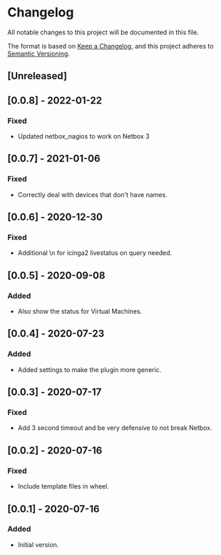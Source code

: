 # Changelog
All notable changes to this project will be documented in this file.

The format is based on [Keep a Changelog](https://keepachangelog.com/en/1.0.0/),
and this project adheres to [Semantic Versioning](https://semver.org/spec/v2.0.0.html).

## [Unreleased]

## [0.0.8] - 2022-01-22
### Fixed
- Updated netbox_nagios to work on Netbox 3

## [0.0.7] - 2021-01-06
### Fixed
- Correctly deal with devices that don't have names.

## [0.0.6] - 2020-12-30
### Fixed
- Additional \n for icinga2 livestatus on query needed.

## [0.0.5] - 2020-09-08
### Added
- Also show the status for Virtual Machines.

## [0.0.4] - 2020-07-23
### Added
- Added settings to make the plugin more generic.

## [0.0.3] - 2020-07-17
### Fixed
- Add 3 second timeout and be very defensive to not break Netbox.

## [0.0.2] - 2020-07-16
### Fixed
- Include template files in wheel.

## [0.0.1] - 2020-07-16
### Added
- Initial version.
